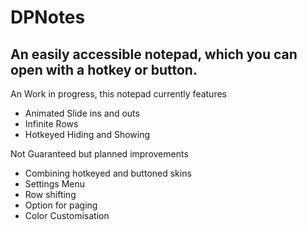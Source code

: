 # DPNotes
An easily accessible notepad, which you can open with a hotkey or button.
---
An Work in progress, this notepad currently features
- Animated Slide ins and outs
- Infinite Rows
- Hotkeyed Hiding and Showing

Not Guaranteed but planned improvements
- Combining hotkeyed and buttoned skins
- Settings Menu
- Row shifting
- Option for paging
- Color Customisation
